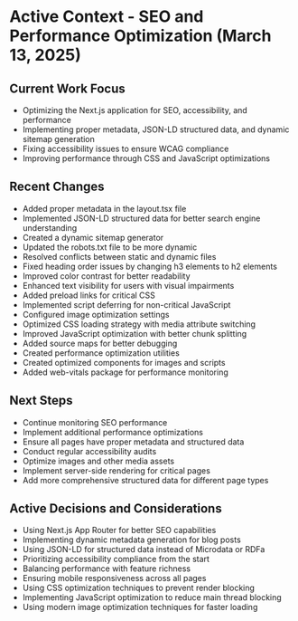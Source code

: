 # Active Context - SEO and Performance Optimization (March 13, 2025)

## Current Work Focus

- Optimizing the Next.js application for SEO, accessibility, and performance
- Implementing proper metadata, JSON-LD structured data, and dynamic sitemap generation
- Fixing accessibility issues to ensure WCAG compliance
- Improving performance through CSS and JavaScript optimizations

## Recent Changes

- Added proper metadata in the layout.tsx file
- Implemented JSON-LD structured data for better search engine understanding
- Created a dynamic sitemap generator
- Updated the robots.txt file to be more dynamic
- Resolved conflicts between static and dynamic files
- Fixed heading order issues by changing h3 elements to h2 elements
- Improved color contrast for better readability
- Enhanced text visibility for users with visual impairments
- Added preload links for critical CSS
- Implemented script deferring for non-critical JavaScript
- Configured image optimization settings
- Optimized CSS loading strategy with media attribute switching
- Improved JavaScript optimization with better chunk splitting
- Added source maps for better debugging
- Created performance optimization utilities
- Created optimized components for images and scripts
- Added web-vitals package for performance monitoring

## Next Steps

- Continue monitoring SEO performance
- Implement additional performance optimizations
- Ensure all pages have proper metadata and structured data
- Conduct regular accessibility audits
- Optimize images and other media assets
- Implement server-side rendering for critical pages
- Add more comprehensive structured data for different page types

## Active Decisions and Considerations

- Using Next.js App Router for better SEO capabilities
- Implementing dynamic metadata generation for blog posts
- Using JSON-LD for structured data instead of Microdata or RDFa
- Prioritizing accessibility compliance from the start
- Balancing performance with feature richness
- Ensuring mobile responsiveness across all pages
- Using CSS optimization techniques to prevent render blocking
- Implementing JavaScript optimization to reduce main thread blocking
- Using modern image optimization techniques for faster loading
